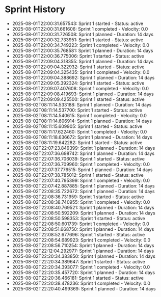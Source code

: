 # Sprint History

- 2025-08-01T22:00:31.657543: Sprint 1 started - Status: active
- 2025-08-01T22:00:31.661606: Sprint 1 completed - Velocity: 0.0
- 2025-08-01T22:00:31.726508: Sprint 1 planned - Duration: 14 days
- 2025-08-01T22:00:32.733951: Sprint 1 started - Status: active
- 2025-08-01T22:00:34.749223: Sprint 1 completed - Velocity: 0.0
- 2025-08-01T22:00:35.768581: Sprint 1 planned - Duration: 14 days
- 2025-08-01T22:00:36.775006: Sprint 1 started - Status: active
- 2025-08-01T22:09:04.318355: Sprint 1 planned - Duration: 14 days
- 2025-08-01T22:09:04.322932: Sprint 1 started - Status: active
- 2025-08-01T22:09:04.325435: Sprint 1 completed - Velocity: 0.0
- 2025-08-01T22:09:04.388692: Sprint 1 planned - Duration: 14 days
- 2025-08-01T22:09:05.392324: Sprint 1 started - Status: active
- 2025-08-01T22:09:07.407608: Sprint 1 completed - Velocity: 0.0
- 2025-08-01T22:09:08.419693: Sprint 1 planned - Duration: 14 days
- 2025-08-01T22:09:09.425500: Sprint 1 started - Status: active
- 2025-08-02T08:11:14.533188: Sprint 1 planned - Duration: 14 days
- 2025-08-02T08:11:14.537700: Sprint 1 started - Status: active
- 2025-08-02T08:11:14.540615: Sprint 1 completed - Velocity: 0.0
- 2025-08-02T08:11:14.606914: Sprint 1 planned - Duration: 14 days
- 2025-08-02T08:11:15.609905: Sprint 1 started - Status: active
- 2025-08-02T08:11:17.622460: Sprint 1 completed - Velocity: 0.0
- 2025-08-02T08:11:18.636672: Sprint 1 planned - Duration: 14 days
- 2025-08-02T08:11:19.642282: Sprint 1 started - Status: active
- 2025-08-02T22:07:23.849399: Sprint 1 planned - Duration: 14 days
- 2025-08-02T22:07:36.698742: Sprint 1 planned - Duration: 14 days
- 2025-08-02T22:07:36.706039: Sprint 1 started - Status: active
- 2025-08-02T22:07:36.709960: Sprint 1 completed - Velocity: 0.0
- 2025-08-02T22:07:37.776515: Sprint 1 planned - Duration: 14 days
- 2025-08-02T22:07:38.785012: Sprint 1 started - Status: active
- 2025-08-02T22:07:40.795399: Sprint 1 completed - Velocity: 0.0
- 2025-08-02T22:07:42.887885: Sprint 1 planned - Duration: 14 days
- 2025-08-02T22:08:35.722672: Sprint 1 planned - Duration: 14 days
- 2025-08-02T22:08:36.731959: Sprint 1 started - Status: active
- 2025-08-02T22:08:38.740955: Sprint 1 completed - Velocity: 0.0
- 2025-08-02T22:08:40.769521: Sprint 1 planned - Duration: 14 days
- 2025-08-02T22:08:50.592209: Sprint 1 planned - Duration: 14 days
- 2025-08-02T22:08:50.598353: Sprint 1 started - Status: active
- 2025-08-02T22:08:50.601739: Sprint 1 completed - Velocity: 0.0
- 2025-08-02T22:08:51.668750: Sprint 1 planned - Duration: 14 days
- 2025-08-02T22:08:52.677696: Sprint 1 started - Status: active
- 2025-08-02T22:08:54.689923: Sprint 1 completed - Velocity: 0.0
- 2025-08-02T22:08:56.710254: Sprint 1 planned - Duration: 14 days
- 2025-08-02T22:12:04.292977: Sprint 1 planned - Duration: 14 days
- 2025-08-02T22:20:34.383850: Sprint 1 planned - Duration: 14 days
- 2025-08-02T22:20:34.389647: Sprint 1 started - Status: active
- 2025-08-02T22:20:34.393077: Sprint 1 completed - Velocity: 0.0
- 2025-08-02T22:20:35.457720: Sprint 1 planned - Duration: 14 days
- 2025-08-02T22:20:36.466181: Sprint 1 started - Status: active
- 2025-08-02T22:20:38.478236: Sprint 1 completed - Velocity: 0.0
- 2025-08-02T22:20:40.499369: Sprint 1 planned - Duration: 14 days
